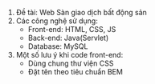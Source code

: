 1. Đề tài: Web Sàn giao dịch bất động sản
2. Các công nghệ sử dụng: 
   + Front-end: HTML, CSS, JS
   + Back-end: Java(Servlet)
   + Database: MySQL
3. Một số lưu ý khi code front-end:
   + Dùng chung thư viện CSS
   + Đặt tên theo tiêu chuẩn BEM
